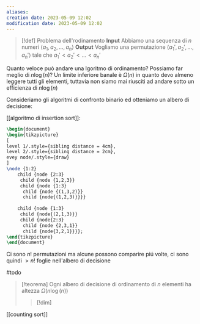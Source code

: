 ```yaml
---
aliases: 
creation date: 2023-05-09 12:02
modification date: 2023-05-09 12:02
---
```


>[!def] Problema dell'rodinamento
>**Input** Abbiamo una sequenza di $n$ numeri $\left< a_{1},a_{2},\dots,a_{n} \right>$
>**Output** Vogliamo una permutazione $\left< a_{1}', a_{2}',\dots,a_{n}' \right>$ tale che $a_{1}' < a_{2}' < \dots < a_{n}'$

Quanto veloce può andare una lgoritmo di ordinamento? Possiamo far meglio di $n \log(n)$?
Un limite inferiore banale è $\Omega(n)$ in quanto devo almeno leggere tutti gli elementi, tuttavia non siamo mai riusciti ad andare sotto un efficienza di $n \log (n)$


Consideriamo gli algoritmi di confronto binario ed otteniamo un albero di decisione:

[[algoritmo di insertion sort]]:

```tikz
\begin{document}
\begin{tikzpicture}
[
level 1/.style={sibling distance = 4cm},
level 2/.style={sibling distance = 2cm},
evey node/.style={draw}
]
\node {1:2} 
	child {node {2:3}
	 child {node {1,2,3}}
	 child {node {1:3} 
	  child {node {(1,3,2)}}
	  child {node{(1,2,3)}}}}
	  
	child {node {1:3}
	 child {node{(2,1,3)}}
	 child {node{2:3} 
	  child {node {2,3,1}}
	  child {node{3,2,1}}}};
\end{tikzpicture}
\end{document}
```


Ci sono $n!$ permutazioni ma alcune possono comparire piú volte, ci sono quindi $>n!$ foglie nell'albero di decisione

#todo
>[!teorema]
>Ogni albero di decisione di ordinamento di $n$ elementi ha altezza $\Omega(n \log(n))$
>
>>[!dim]

[[counting sort]]

